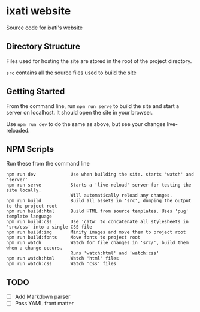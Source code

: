 # ixati website
Source code for ixati's website

## Directory Structure
Files used for hosting the site are stored in the root of the project directory.

`src` contains all the source files used to build the site

## Getting Started
From the command line, run `npm run serve` to build the site and start a server on localhost. It should open the site in your browser.

Use `npm run dev` to do the same as above, but see your changes live-reloaded.

## NPM Scripts
Run these from the command line
```text
npm run dev             Use when building the site. starts 'watch' and 'server'
npm run serve           Starts a 'live-reload' server for testing the site locally.
                        Will automatically reload any changes.
npm run build           Build all assets in 'src', dumping the output to the project root
npm run build:html      Build HTML from source templates. Uses 'pug' template language
npm run build:css       Use 'catw' to concatenate all stylesheets in 'src/css' into a single CSS file
npm run build:img       Minify images and move them to project root
npm run build:fonts     Move fonts to project root
npm run watch           Watch for file changes in 'src/', build them when a change occurs.
                        Runs 'watch:html' and 'watch:css'
npm run watch:html      Watch 'html' files
npm run watch:css       Watch 'css' files
```

## TODO
- [ ] Add Markdown parser
- [ ] Pass YAML front matter
